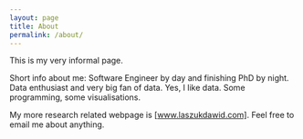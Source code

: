 ```yaml
---
layout: page
title: About
permalink: /about/
---
```


This is my very informal page.

Short info about me: Software Engineer by day and finishing PhD by night. 
Data enthusiast and very big fan of data. Yes, I like data. Some programming, some visualisations.

My more research related webpage is [www.laszukdawid.com]. Feel free to email me about anything.

[www.laszukdawid.com]: www.laszukdawid.com
